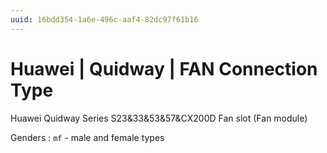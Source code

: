 ```yaml
---
uuid: 16bdd354-1a6e-496c-aaf4-82dc97f61b16
---
```

# Huawei | Quidway | FAN Connection Type

Huawei Quidway Series S23&33&53&57&CX200D Fan slot (Fan module)

Genders
: `mf` - male and female types
